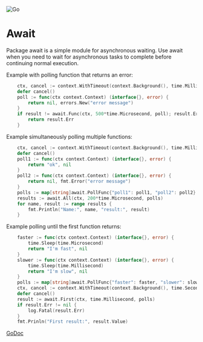 ![Go](https://github.com/massahud/await/workflows/Go/badge.svg)

Await
=======

Package await is a simple module for asynchronous waiting. Use await when
you need to wait for asynchronous tasks to complete before continuing normal
execution.

Example with polling function that returns an error:
```go
	ctx, cancel := context.WithTimeout(context.Background(), time.Millisecond)
	defer cancel()
	poll := func(ctx context.Context) (interface{}, error) {
		return nil, errors.New("error message")
	}
	if result != await.Func(ctx, 500*time.Microsecond, poll); result.Err != nil {
		return result.Err
	}
```

Example simultaneously polling multiple functions:
```go
	ctx, cancel := context.WithTimeout(context.Background(), time.Millisecond)
	defer cancel()
	poll1 := func(ctx context.Context) (interface{}, error) {
		return "ok", nil
	}
	poll2 := func(ctx context.Context) (interface{}, error) {
		return nil, fmt.Error("error message")
	}
	polls := map[string]await.PollFunc{"poll1": poll1, "poll2": poll2}
	results := await.All(ctx, 200*time.Microsecond, polls)
	for name, result := range results {
		fmt.Println("Name:", name, "result:", result)
	}
```

Example polling until the first function returns:
```go
	faster := func(ctx context.Context) (interface{}, error) {
		time.Sleep(time.Microsecond)
		return "I'm fast", nil
	}
	slower := func(ctx context.Context) (interface{}, error) {
		time.Sleep(time.Millisecond)
		return "I'm slow", nil
	}
	polls := map[string]await.PollFunc{"faster": faster, "slower": slower}
	ctx, cancel := context.WithTimeout(context.Background(), time.Second)
	defer cancel()
	result := await.First(ctx, time.Millisecond, polls)
	if result.Err != nil {
		log.Fatal(result.Err)
	}
	fmt.Prinln("First result:", result.Value)
```

[GoDoc](https://pkg.go.dev/github.com/massahud/await?tab=doc)
